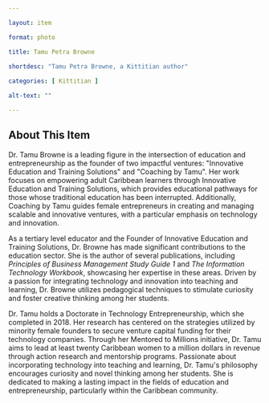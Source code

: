 ```yaml
--- 

layout: item

format: photo 

title: Tamu Petra Browne 
 
shortdesc: "Tamu Petra Browne, a Kittitian author"

categories: [ Kittitian ] 

alt-text: ""

--- 
```


## About This Item 

Dr. Tamu Browne is a leading figure in the intersection of education and entrepreneurship as the founder of two impactful ventures: "Innovative Education and Training Solutions" and "Coaching by Tamu". Her work focuses on empowering adult Caribbean learners through Innovative Education and Training Solutions, which provides educational pathways for those whose traditional education has been interrupted. Additionally, Coaching by Tamu guides female entrepreneurs in creating and managing scalable and innovative ventures, with a particular emphasis on technology and innovation.

As a tertiary level educator and the Founder of Innovative Education and Training Solutions, Dr. Browne has made significant contributions to the education sector. She is the author of several publications, including _Principles of Business Management Study Guide 1_ and _The Information Technology Workbook_, showcasing her expertise in these areas. Driven by a passion for integrating technology and innovation into teaching and learning, Dr. Browne utilizes pedagogical techniques to stimulate curiosity and foster creative thinking among her students.

Dr. Tamu holds a Doctorate in Technology Entrepreneurship, which she completed in 2018. Her research has centered on the strategies utilized by minority female founders to secure venture capital funding for their technology companies. Through her Mentored to Millions initiative, Dr. Tamu aims to lead at least twenty Caribbean women to a million dollars in revenue through action research and mentorship programs. Passionate about incorporating technology into teaching and learning, Dr. Tamu's philosophy encourages curiosity and novel thinking among her students. She is dedicated to making a lasting impact in the fields of education and entrepreneurship, particularly within the Caribbean community.
